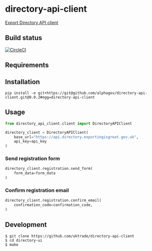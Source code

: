 # directory-api-client
[Export Directory API client](https://www.directory.exportingisgreat.gov.uk/)

## Build status

[![CircleCI](https://circleci.com/gh/uktrade/directory-api-client/tree/master.svg?style=svg)](https://circleci.com/gh/uktrade/directory-api-client/tree/master)

## Requirements

## Installation

```shell
pip install -e git+https://git@github.com/alphagov/directory-api-client.git@0.0.2#egg=directory-api-client
```

## Usage

```python
from directory_api_client.client import DirectoryAPIClient

directory_client = DirectoryAPIClient(
    base_url="https://api.directory.exportingisgreat.gov.uk",
    api_key=api_key
)
```

### Send registration form

```python
directory_client.registration.send_form(
    form_data=form_data
)
```

### Confirm registration email

```python
directory_client.registration.confirm_email(
    confirmation_code=confirmation_code,
)
```

## Development

    $ git clone https://github.com/uktrade/directory-api-client
    $ cd directory-ui
    $ make
